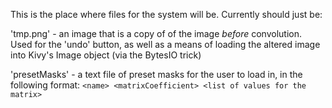 This is the place where files for the system will be. Currently should just be:

'tmp.png' - an image that is a copy of of the image _before_ convolution. Used for the 'undo' button, as well as a means of loading the altered image into Kivy's Image object (via the BytesIO trick)

'presetMasks' - a text file of preset masks for the user to load in, in the following format: `<name> <matrixCoefficient> <list of values for the matrix>`

